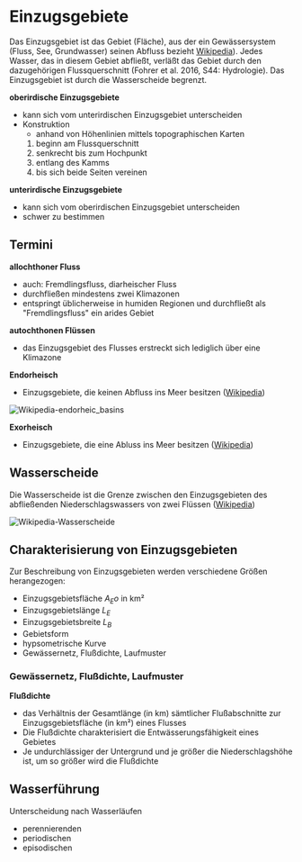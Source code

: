 # Einzugsgebiete

Das Einzugsgebiet ist das Gebiet (Fläche), aus der ein Gewässersystem (Fluss, See, Grundwasser) seinen Abfluss bezieht [Wikipedia]()). 
Jedes Wasser, das in diesem Gebiet abfließt, verläßt das Gebiet durch den dazugehörigen Flussquerschnitt (Fohrer et al. 2016, S44: Hydrologie).
Das Einzugsgebiet ist durch die Wasserscheide begrenzt.

**oberirdische Einzugsgebiete**
- kann sich vom unterirdischen Einzugsgebiet unterscheiden
- Konstruktion
  - anhand von Höhenlinien mittels topographischen Karten
  1. beginn am Flussquerschnitt
  2. senkrecht bis zum Hochpunkt
  3. entlang des Kamms
  4. bis sich beide Seiten vereinen

**unterirdische Einzugsgebiete**
- kann sich vom oberirdischen Einzugsgebiet unterscheiden
- schwer zu bestimmen

## Termini

**allochthoner Fluss**
- auch: Fremdlingsfluss, diarheischer Fluss
- durchfließen mindestens zwei Klimazonen
- entspringt üblicherweise in humiden Regionen und durchfließt als "Fremdlingsfluss" ein arides Gebiet

**autochthonen Flüssen**
- das Einzugsgebiet des Flusses erstreckt sich lediglich über eine Klimazone

**Endorheisch**
- Einzugsgebiete, die keinen Abfluss ins Meer besitzen ([Wikipedia](https://de.wikipedia.org/wiki/Endorheisch))

![Wikipedia-endorheic_basins](https://upload.wikimedia.org/wikipedia/commons/d/de/Major_endorheic_basins.png)

**Exorheisch**
- Einzugsgebiete, die eine Abluss ins Meer besitzen ([Wikipedia](https://de.wikipedia.org/wiki/Endorheisch))


## Wasserscheide

Die Wasserscheide ist die Grenze zwischen den Einzugsgebieten des abfließenden Niederschlagswassers von zwei Flüssen ([Wikipedia](https://de.wikipedia.org/wiki/Wasserscheide))

![Wikipedia-Wasserscheide](https://upload.wikimedia.org/wikipedia/commons/b/b1/Ocean_drainage.png)


## Charakterisierung von Einzugsgebieten

Zur Beschreibung von Einzugsgebieten werden verschiedene Größen herangezogen:
- Einzugsgebietsfläche $A_Eo$ in km²
- Einzugsgebietslänge $L_E$
- Einzugsgebietsbreite $L_B$
- Gebietsform
- hypsometrische Kurve
- Gewässernetz, Flußdichte, Laufmuster

### Gewässernetz, Flußdichte, Laufmuster

**Flußdichte**
- das Verhältnis der Gesamtlänge (in km) sämtlicher Flußabschnitte zur Einzugsgebietsfläche (in km²) eines Flusses
- Die Flußdichte charakterisiert die Entwässerungsfähigkeit eines Gebietes
- Je undurchlässiger der Untergrund und je größer die Niederschlagshöhe ist, um so größer wird die Flußdichte

## Wasserführung

Unterscheidung nach Wasserläufen
- perennierenden
- periodischen
- episodischen
